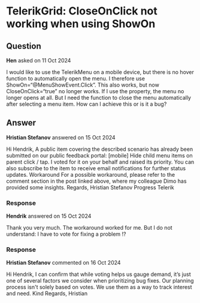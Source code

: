 # TelerikGrid: CloseOnClick not working when using ShowOn

## Question

**Hen** asked on 11 Oct 2024

I would like to use the TelerikMenu on a mobile device, but there is no hover function to automatically open the menu. I therefore use ShowOn=“@MenuShowEvent.Click”. This also works, but now CloseOnClick=“true” no longer works. If I use the property, the menu no longer opens at all. But I need the function to close the menu automatically after selecting a menu item. How can I achieve this or is it a bug?

## Answer

**Hristian Stefanov** answered on 15 Oct 2024

Hi Hendrik, A public item covering the described scenario has already been submitted on our public feedback portal: [mobile] Hide child menu items on parent click / tap. I voted for it on your behalf and raised its priority. You can also subscribe to the item to receive email notifications for further status updates. Workaround For a possible workaround, please refer to the comment section in the post linked above, where my colleague Dimo has provided some insights. Regards, Hristian Stefanov Progress Telerik

### Response

**Hendrik** answered on 15 Oct 2024

Thank you very much. The workaround worked for me. But I do not understand: I have to vote for fixing a problem !?

### Response

**Hristian Stefanov** commented on 16 Oct 2024

Hi Hendrik, I can confirm that while voting helps us gauge demand, it’s just one of several factors we consider when prioritizing bug fixes. Our planning process isn't solely based on votes. We use them as a way to track interest and need. Kind Regards, Hristian
